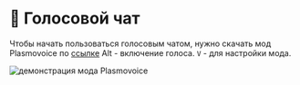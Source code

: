 # 🎤 Голосовой чат

Чтобы начать пользоваться голосовым чатом, нужно скачать мод Plasmovoice по [ссылке](https://www.curseforge.com/minecraft/mc-mods/plasmo-voice)
Alt - включение голоса. `V` - для настройки мода.

![демонстрация мода Plasmovoice](https://2376298745-files.gitbook.io/~/files/v0/b/gitbook-x-prod.appspot.com/o/spaces%2FiafV1IVuYhXRQw30ttj9%2Fuploads%2F9G0ynHqmNg0zPQ2UFMwh%2F%D0%BF%D0%BB%D0%B0%D0%B7%D0%BC%D0%BE.png?alt=media&token=3e51106c-3af9-4558-863a-dc014f35d82e)
